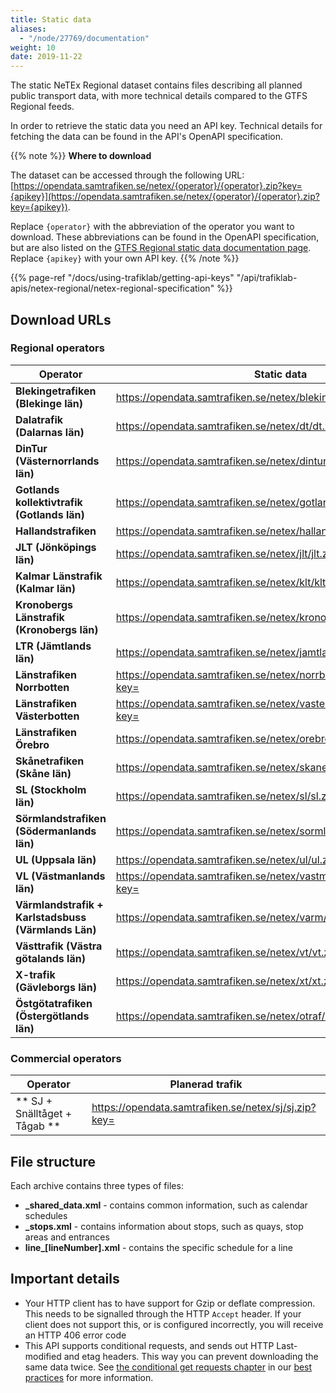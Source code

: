 ```yaml
---
title: Static data 
aliases:
  - "/node/27769/documentation"
weight: 10 
date: 2019-11-22
---
```


The static NeTEx Regional dataset contains files describing all planned public transport data, with more technical
details compared to the GTFS Regional feeds.

In order to retrieve the static data you need an API key. Technical details for fetching the data can be found in the
API's OpenAPI specification.

{{% note %}}
**Where to download**

The dataset can be accessed through the following URL:
[https://opendata.samtrafiken.se/netex/{operator}/{operator}.zip?key={apikey}](https://opendata.samtrafiken.se/netex/{operator}/{operator}.zip?key={apikey}).

Replace `{operator}` with the abbreviation of the operator you want to download. These abbreviations can be found in the
OpenAPI specification, but are also listed on the [GTFS Regional static data documentation page](../gtfs-regional/static.md). Replace `{apikey}` with your own API key.
{{% /note %}}

{{% page-ref "/docs/using-trafiklab/getting-api-keys" "/api/trafiklab-apis/netex-regional/netex-regional-specification" %}}

## Download URLs

### Regional operators

| Operator                                            | Static data                                                                                                                                                            |
| --------------------------------------------------- | ---------------------------------------------------------------------------------------------------------------------------------------------------------------------------- |
| **Blekingetrafiken (Blekinge län)**                 | [https://opendata.samtrafiken.se/netex/blekinge/blekinge.zip?key=<api-nyckel>](https://opendata.samtrafiken.se/netex/blekinge/blekinge.zip?key=<api-nyckel>)                 |
| **Dalatrafik (Dalarnas län)**                       | [https://opendata.samtrafiken.se/netex/dt/dt.zip?key=<api-nyckel>](https://opendata.samtrafiken.se/netex/dt/dt.zip?key=<api-nyckel>)                                         |
| **DinTur (Västernorrlands län)**                    | [https://opendata.samtrafiken.se/netex/dintur/dintur.zip?key=<api-nyckel>](https://opendata.samtrafiken.se/netex/dintur/dintur.zip?key=<api-nyckel>)                         |
| **Gotlands kollektivtrafik (Gotlands län)**         | [https://opendata.samtrafiken.se/netex/gotland/gotland.zip?key=<api-nyckel>](https://opendata.samtrafiken.se/netex/gotland/gotland.zip?key=<api-nyckel>)                     |
| **Hallandstrafiken**                                | [https://opendata.samtrafiken.se/netex/halland/halland.zip?key=<api-nyckel>](https://opendata.samtrafiken.se/netex/halland/halland.zip?key=<api-nyckel>)                     |
| **JLT (Jönköpings län)**                            | [https://opendata.samtrafiken.se/netex/jlt/jlt.zip?key=<api-nyckel>](https://opendata.samtrafiken.se/netex/jlt/jlt.zip?key=<api-nyckel>)                                     |
| **Kalmar Länstrafik (Kalmar län)**                  | [https://opendata.samtrafiken.se/netex/klt/klt.zip?key=<api-nyckel>](https://opendata.samtrafiken.se/klt/klt.zip?key=<api-nyckel>)                                           |
| **Kronobergs Länstrafik (Kronobergs län)**          | [https://opendata.samtrafiken.se/netex/krono/krono.zip?key=<api-nyckel>](https://opendata.samtrafiken.se/netex/krono/krono.zip?key=<api-nyckel>)                             |
| **LTR (Jämtlands län)**                             | [https://opendata.samtrafiken.se/netex/jamtland/jamtland.zip?key=<api-nyckel>](https://opendata.samtrafiken.se/netex/jamtland/jamtland.zip?key=<api-nyckel>)                 |
| **Länstrafiken Norrbotten**                         | [https://opendata.samtrafiken.se/netex/norrbotten/norrbotten.zip?key=<api-nyckel>](https://opendata.samtrafiken.se/netex/norrbotten/norrbotten.zip?key=<api-nyckel>)         |
| **Länstrafiken Västerbotten**                       | [https://opendata.samtrafiken.se/netex/vasterbotten/vasterbotten.zip?key=<api-nyckel>](https://opendata.samtrafiken.se/netex/vasterbotten/vasterbotten.zip?key=<api-nyckel>) |
| **Länstrafiken Örebro**                             | [https://opendata.samtrafiken.se/netex/orebro/orebro.zip?key=<api-nyckel>](https://opendata.samtrafiken.se/netex/orebro/orebro.zip?key=<api-nyckel>)                         |
| **Skånetrafiken (Skåne län)**                       | [https://opendata.samtrafiken.se/netex/skane/skane.zip?key=<api-nyckel>](https://opendata.samtrafiken.se/netex/skane/skane.zip?key=<api-nyckel>)                             |
| **SL (Stockholm län)**                              | [https://opendata.samtrafiken.se/netex/sl/sl.zip?key=<api-nyckel>](https://opendata.samtrafiken.se/netex/sl/sl.zip?key=<api-nyckel>)                                         |
| **Sörmlandstrafiken (Södermanlands län)**           | [https://opendata.samtrafiken.se/netex/sormland/sormland.zip?key=<api-nyckel>](https://opendata.samtrafiken.se/netex/sormland/sormland.zip?key=<api-nyckel>)                 |
| **UL (Uppsala län)**                                | [https://opendata.samtrafiken.se/netex/ul/ul.zip?key=<api-nyckel>](https://opendata.samtrafiken.se/netex/ul/ul.zip?key=<api-nyckel>)                                         |
| **VL (Västmanlands län)**                           | [https://opendata.samtrafiken.se/netex/vastmanland/vastmanland.zip?key=<api-nyckel>](https://opendata.samtrafiken.se/netex/vastmanland/vastmanland.zip?key=<api-nyckel>)     |
| **Värmlandstrafik + Karlstadsbuss (Värmlands Län)** | [https://opendata.samtrafiken.se/netex/varm/varm.zip?key=<api-nyckel>](https://opendata.samtrafiken.se/netex/varm/varm.zip?key=<api-nyckel>)                                 |
| **Västtrafik (Västra götalands län)**               | [https://opendata.samtrafiken.se/netex/vt/vt.zip?key=<api-nyckel>](https://opendata.samtrafiken.se/netex/vt/vt.zip?key=<api-nyckel>)                                         |
| **X-trafik (Gävleborgs län)**                       | [https://opendata.samtrafiken.se/netex/xt/xt.zip?key=<api-nyckel>](https://opendata.samtrafiken.se/netex/xt/xt.zip?key=<api-nyckel>)                                         |
| **Östgötatrafiken (Östergötlands län)**             | [https://opendata.samtrafiken.se/netex/otraf/otraf.zip?key=<api-nyckel>](https://opendata.samtrafiken.se/netex/otraf/otraf.zip?key=<api-nyckel>)                             |

### Commercial operators

| Operator                                                                                                                             | Planerad trafik | 
| ------------------------------------------------------------------------------------------------------------------------------------ | --------------- |
| ** SJ + Snälltåget + Tågab **  | [https://opendata.samtrafiken.se/netex/sj/sj.zip?key=<api-nyckel>](https://opendata.samtrafiken.se/netex/sj/sj.zip?key=<api-nyckel>) |

## File structure

Each archive contains three types of files:

- **_shared_data.xml** - contains common information, such as calendar schedules 
- **_stops.xml** - contains information about stops, such as quays, stop areas and entrances
- **line\_\[lineNumber\].xml** - contains the specific schedule for a line

## Important details

- Your HTTP client has to have support for Gzip or deflate compression. This needs to be signalled through the
  HTTP `Accept` header. If your client does not support this, or is configured incorrectly, you will receive an HTTP 406
  error code 
- This API supports conditional requests, and sends out HTTP Last-modified and etag headers. This way you can prevent
  downloading the same data twice.
  See [the conditional get requests chapter](/docs/best-practices/conditional-get-requests/) in
  our [best practices](/docs/best-practices/) for more information.